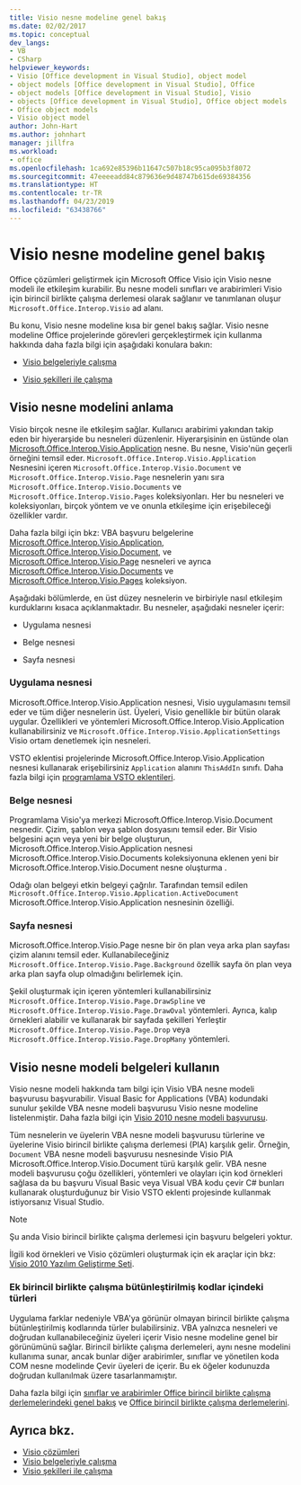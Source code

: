 ```yaml
---
title: Visio nesne modeline genel bakış
ms.date: 02/02/2017
ms.topic: conceptual
dev_langs:
- VB
- CSharp
helpviewer_keywords:
- Visio [Office development in Visual Studio], object model
- object models [Office development in Visual Studio], Office
- object models [Office development in Visual Studio], Visio
- objects [Office development in Visual Studio], Office object models
- Office object models
- Visio object model
author: John-Hart
ms.author: johnhart
manager: jillfra
ms.workload:
- office
ms.openlocfilehash: 1ca692e85396b11647c507b18c95ca095b3f8072
ms.sourcegitcommit: 47eeeeadd84c879636e9d48747b615de69384356
ms.translationtype: HT
ms.contentlocale: tr-TR
ms.lasthandoff: 04/23/2019
ms.locfileid: "63438766"
---
```

# <a name="visio-object-model-overview"></a>Visio nesne modeline genel bakış
  Office çözümleri geliştirmek için Microsoft Office Visio için Visio nesne modeli ile etkileşim kurabilir. Bu nesne modeli sınıfları ve arabirimleri Visio için birincil birlikte çalışma derlemesi olarak sağlanır ve tanımlanan oluşur `Microsoft.Office.Interop.Visio` ad alanı.

 Bu konu, Visio nesne modeline kısa bir genel bakış sağlar. Visio nesne modeline Office projelerinde görevleri gerçekleştirmek için kullanma hakkında daha fazla bilgi için aşağıdaki konulara bakın:

- [Visio belgeleriyle çalışma](../vsto/working-with-visio-documents.md)

- [Visio şekilleri ile çalışma](../vsto/working-with-visio-shapes.md)

## <a name="understand-the-visio-object-model"></a>Visio nesne modelini anlama
 Visio birçok nesne ile etkileşim sağlar. Kullanıcı arabirimi yakından takip eden bir hiyerarşide bu nesneleri düzenlenir. Hiyerarşisinin en üstünde olan [Microsoft.Office.Interop.Visio.Application](/office/vba/api/Visio.Application) nesne. Bu nesne, Visio'nün geçerli örneğini temsil eder. `Microsoft.Office.Interop.Visio.Application` Nesnesini içeren `Microsoft.Office.Interop.Visio.Document` ve `Microsoft.Office.Interop.Visio.Page` nesnelerin yanı sıra `Microsoft.Office.Interop.Visio.Documents` ve `Microsoft.Office.Interop.Visio.Pages` koleksiyonları. Her bu nesneleri ve koleksiyonları, birçok yöntem ve ve onunla etkileşime için erişebileceği özellikler vardır.

 Daha fazla bilgi için bkz: VBA başvuru belgelerine [Microsoft.Office.Interop.Visio.Application](/office/vba/api/Visio.Application), [Microsoft.Office.Interop.Visio.Document](/office/vba/api/Visio.Document), ve [ Microsoft.Office.Interop.Visio.Page](/office/vba/api/Visio.Page) nesneleri ve ayrıca [Microsoft.Office.Interop.Visio.Documents](/office/vba/api/Visio.Documents) ve [Microsoft.Office.Interop.Visio.Pages](/office/vba/api/Visio.Pages) koleksiyon.

 Aşağıdaki bölümlerde, en üst düzey nesnelerin ve birbiriyle nasıl etkileşim kurduklarını kısaca açıklanmaktadır. Bu nesneler, aşağıdaki nesneler içerir:

- Uygulama nesnesi

- Belge nesnesi

- Sayfa nesnesi

### <a name="application-object"></a>Uygulama nesnesi
 Microsoft.Office.Interop.Visio.Application nesnesi, Visio uygulamasını temsil eder ve tüm diğer nesnelerin üst. Üyeleri, Visio genellikle bir bütün olarak uygular. Özellikleri ve yöntemleri Microsoft.Office.Interop.Visio.Application kullanabilirsiniz ve `Microsoft.Office.Interop.Visio.ApplicationSettings` Visio ortam denetlemek için nesneleri.

 VSTO eklentisi projelerinde Microsoft.Office.Interop.Visio.Application nesnesi kullanarak erişebilirsiniz `Application` alanını `ThisAddIn` sınıfı. Daha fazla bilgi için [programlama VSTO eklentileri](../vsto/programming-vsto-add-ins.md).

### <a name="document-object"></a>Belge nesnesi
 Programlama Visio'ya merkezi Microsoft.Office.Interop.Visio.Document nesnedir. Çizim, şablon veya şablon dosyasını temsil eder. Bir Visio belgesini açın veya yeni bir belge oluşturun, Microsoft.Office.Interop.Visio.Application nesnesi Microsoft.Office.Interop.Visio.Documents koleksiyonuna eklenen yeni bir Microsoft.Office.Interop.Visio.Document nesne oluşturma .

 Odağı olan belgeyi etkin belgeyi çağrılır. Tarafından temsil edilen `Microsoft.Office.Interop.Visio.Application.ActiveDocument` Microsoft.Office.Interop.Visio.Application nesnesinin özelliği.

### <a name="page-object"></a>Sayfa nesnesi
 Microsoft.Office.Interop.Visio.Page nesne bir ön plan veya arka plan sayfası çizim alanını temsil eder. Kullanabileceğiniz `Microsoft.Office.Interop.Visio.Page.Background` özellik sayfa ön plan veya arka plan sayfa olup olmadığını belirlemek için.

 Şekil oluşturmak için içeren yöntemleri kullanabilirsiniz `Microsoft.Office.Interop.Visio.Page.DrawSpline` ve `Microsoft.Office.Interop.Visio.Page.DrawOval` yöntemleri. Ayrıca, kalıp örnekleri alabilir ve kullanarak bir sayfada şekilleri Yerleştir `Microsoft.Office.Interop.Visio.Page.Drop` veya `Microsoft.Office.Interop.Visio.Page.DropMany` yöntemleri.

## <a name="use-the-visio-object-model-documentation"></a>Visio nesne modeli belgeleri kullanın
 Visio nesne modeli hakkında tam bilgi için Visio VBA nesne modeli başvurusu başvurabilir. Visual Basic for Applications (VBA) kodundaki sunulur şekilde VBA nesne modeli başvurusu Visio nesne modeline listelenmiştir. Daha fazla bilgi için [Visio 2010 nesne modeli başvurusu](http://go.microsoft.com/fwlink/?LinkId=199775).

 Tüm nesnelerin ve üyelerin VBA nesne modeli başvurusu türlerine ve üyelerine Visio birincil birlikte çalışma derlemesi (PIA) karşılık gelir. Örneğin, `Document` VBA nesne modeli başvurusu nesnesinde Visio PIA Microsoft.Office.Interop.Visio.Document türü karşılık gelir. VBA nesne modeli başvurusu çoğu özellikleri, yöntemleri ve olayları için kod örnekleri sağlasa da bu başvuru Visual Basic veya Visual VBA kodu çevir C# bunları kullanarak oluşturduğunuz bir Visio VSTO eklenti projesinde kullanmak istiyorsanız Visual Studio.

> [!NOTE]
> Şu anda Visio birincil birlikte çalışma derlemesi için başvuru belgeleri yoktur.

 İlgili kod örnekleri ve Visio çözümleri oluşturmak için ek araçlar için bkz: [Visio 2010 Yazılım Geliştirme Seti](http://go.microsoft.com/fwlink/?LinkId=196501).

### <a name="additional-types-in-primary-interop-assemblies"></a>Ek birincil birlikte çalışma bütünleştirilmiş kodlar içindeki türleri
 Uygulama farklar nedeniyle VBA'ya görünür olmayan birincil birlikte çalışma bütünleştirilmiş kodlarında türler bulabilirsiniz. VBA yalnızca nesneleri ve doğrudan kullanabileceğiniz üyeleri içerir Visio nesne modeline genel bir görünümünü sağlar. Birincil birlikte çalışma derlemeleri, aynı nesne modelini kullanıma sunar, ancak bunlar diğer arabirimler, sınıflar ve yönetilen koda COM nesne modelinde Çevir üyeleri de içerir. Bu ek öğeler kodunuzda doğrudan kullanılmak üzere tasarlanmamıştır.

 Daha fazla bilgi için [sınıflar ve arabirimler Office birincil birlikte çalışma derlemelerindeki genel bakış](http://go.microsoft.com/fwlink/?LinkId=189592) ve [Office birincil birlikte çalışma derlemelerini](../vsto/office-primary-interop-assemblies.md).

## <a name="see-also"></a>Ayrıca bkz.
- [Visio çözümleri](../vsto/visio-solutions.md)
- [Visio belgeleriyle çalışma](../vsto/working-with-visio-documents.md)
- [Visio şekilleri ile çalışma](../vsto/working-with-visio-shapes.md)
